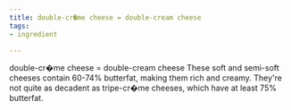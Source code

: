 ```yaml
---
title: double-cr�me cheese = double-cream cheese
tags:
- ingredient

---
```

double-cr�me cheese = double-cream cheese These soft and semi-soft cheeses contain 60-74% butterfat, making them rich and creamy. They're not quite as decadent as tripe-cr�me cheeses, which have at least 75% butterfat.
